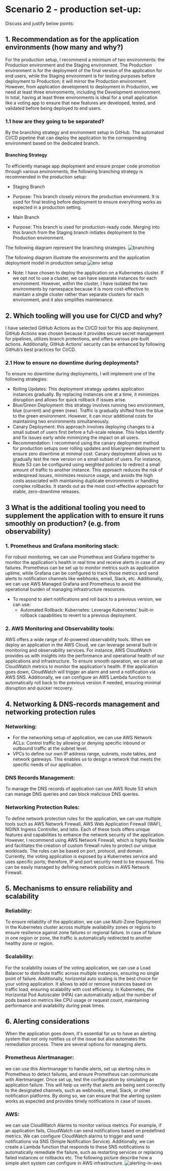# Scenario 2 - production set-up: 
Discuss and justify below points: 

## 1. Recommendation as for the application environments (how many and why?) 

For the production setup, I recommend a minimum of two environments: the Production environment and the Staging environment. The Production environment is for the deployment of the final version of the application for end users, while the Staging environment is for testing purposes before deployment to Production; it will mirror the Production environment. However, from application development to deployment in Production, we need at least three environments, including the Development environment. In total, having at least three environments is ideal for a small application like a voting app to ensure that new features are developed, tested, and validated before being deployed to end users.

### 1.1	how are they going to be separated?

By the branching strategy and environment setup in GitHub. The automated CI/CD pipeline that can deploy the application to the corresponding environment based on the dedicated branch. 
#### Branching Strategy
To efficiently manage app deployment and ensure proper code promotion through various environments, the following branching strategy is recommended in the production setup:
* Staging Branch
- Purpose: This branch closely mirrors the production environment. It is used for final testing before deployment to ensure everything works as expected in a production setting.
* Main Branch
- Purpose: This branch is used for production-ready code. Merging into this branch from the Staging branch initiates deployment to the Production environment.

The following diagram represent the branching strategies. ![branching](branching.png)

The following diagram illustrate the environments and the application deployment model in production setup:![env setup](env-setup.png)
 
 * Note: I have chosen to deploy the application on a Kubernetes cluster. If we opt not to use a cluster, we can have separate instances for each environment. However, within the cluster, I have isolated the two environments by namespace because it is more cost-effective to maintain a single cluster rather than separate clusters for each environment, and it also simplifies maintenance.

## 2. Which tooling will you use for CI/CD and why? 

I have selected GitHub Actions as the CI/CD tool for this app deployment. GitHub Actions was chosen because it provides secure secret management for pipelines, utilizes branch protections, and offers various pre-built actions. Additionally, GitHub Actions’ security can be enhanced by following GitHub’s best practices for CI/CD.

### 2.1 How to ensure no downtime during deployments? 
To ensure no downtime during deployments, I will implement one of the following strategies:
* Rolling Updates: 
 This deployment strategy updates application instances gradually. By replacing instances one at a time, it minimizes disruption and allows for quick rollback if issues arise.
* Blue/Green Deployment: this strategy involves running two environment, blue (current) and green (new). Traffic is gradually shifted from the blue to the green environment. However, it can incur additional costs for maintaining two environments simultaneously.
* Canary Deployment: this approach involves deploying changes to a small subset of users first before a full-scale release. This helps identify and fix issues early while minimizing the impact on all users.
* Recommendation: 
I recommend using the canary deployment method for production setups over rolling updates and blue/green deployment to ensure zero downtime at minimal cost. Canary deployment allows us to gradually test the new version on a small subset of users. For instance, Route 53 can be configured using weighted policies to redirect a small amount of traffic to another instance. This approach reduces the risk of widespread issues, minimizes resource usage, and avoids the high costs associated with maintaining duplicate environments or handling complex rollbacks. It stands out as the most cost-effective approach for stable, zero-downtime releases.

## 3	What is the additional tooling you need to supplement the application with to ensure it runs smoothly on production? (e.g. from observability) 

### 1.	Prometheus and Grafana monitoring stack:
For robust monitoring, we can use Prometheus and Grafana together to monitor the application's health in real time and receive alerts in case of any failures. Prometheus can be set up to monitor metrics such as application uptime, while Grafana can be configured to track those metrics and send alerts to notification channels like webhooks, email, Slack, etc. Additionally, we can use AWS Managed Grafana and Prometheus to avoid the operational burden of managing infrastructure resources.
- To respond to alert notifications and roll back to a previous version, we can use:
  - Automated Rollback:
      Kubernetes: Leverage Kubernetes' built-in rollback capabilities to revert to a previous deployment.


### 2.	AWS Monitoring and Observability tools:
AWS offers a wide range of AI-powered observability tools. When we deploy an application in the AWS Cloud, we can leverage several built-in monitoring and observability services. For instance, AWS CloudWatch provides us with insights into the performance and operational health of our applications and infrastructure. To ensure smooth operation, we can set up CloudWatch metrics to monitor the application's health. If the application goes down, CloudWatch will trigger an alarm and send a notification via AWS SNS. Additionally, we can configure an AWS Lambda function to automatically roll back to the previous version if needed, ensuring minimal disruption and quicker recovery.

## 4. Networking & DNS-records management and networking protection rules 

### Networking:
* For the networking setup of application, we can use AWS Network ACLs: Control traffic by allowing or denying specific inbound or outbound traffic at the subnet level.  
* VPCs to define our own IP address range, subnets, route tables, and network gateways. This enables us to design a network that meets the specific needs of our application.
### DNS Records Management:
To manage the DNS records of application can use AWS Route 53 which can manage DNS queries and can block malicious DNS queries.
### Networking Protection Rules:
To define network protection rules for the application, we can use multiple tools such as AWS Network Firewall, AWS Web Application Firewall (WAF), NGINX Ingress Controller, and Istio. Each of these tools offers unique features and capabilities to enhance the network security of the application. However, I recommend using AWS Network Firewall, which is highly flexible and facilitates the creation of custom firewall rules to protect our unique workloads. The rules can be based on port, protocol, and domain. Currently, the voting application is exposed by a Kubernetes service and uses specific ports; therefore, IP and port security need to be ensured. This can be easily managed by defining network policies in AWS Network Firewall.

## 5. Mechanisms to ensure reliability and scalability 
### Reliability: 
To ensure reliability of the application, we can use Multi-Zone Deployment in the Kubernetes cluster across multiple availability zones or regions to ensure resilience against zone failures or regional failure.  In case of failure in one region or zone, the traffic is automatically redirected to another healthy zone or region.
### Scalability: 
For the scalability issues of the voting application, we can use a Load Balancer to distribute traffic across multiple instances, ensuring no single point of failure. Additionally, horizontal auto scaling is the best choice for your voting application. It allows to add or remove instances based on traffic load, ensuring scalability with cost efficiency. In Kubernetes, the Horizontal Pod Autoscaler (HPA) can automatically adjust the number of pods based on metrics like CPU usage or request count, maintaining performance and availability during peak times.

## 6. Alerting considerations
When the application goes down, it's essential for us to have an alerting system that not only notifies us of the issue but also automates the remediation process. There are several options for managing alerts.
### Prometheus Alertmanager: 
we can use this Alertmanager to handle alerts, set up alerting rules in Prometheus to detect failures, and ensure Prometheus can communicate with Alertmanager. Once set up, test the configuration by simulating an application failure. This will help us verify that alerts are being sent correctly to the designated channels, such as webhooks, email, Slack, or other notification platforms. By doing so, we can ensure that the alerting system works as expected and provides timely notifications in case of issues.
###  AWS:  
we can use CloudWatch Alarms to monitor various metrics. For example, if an application fails, CloudWatch can send notifications based on predefined metrics. We can configure CloudWatch alarms to trigger and send notifications via SNS (Simple Notification Service). Additionally, we can create a Lambda function that responds to these SNS notifications to automatically remediate the failure, such as restarting services or replacing failed instances or rollbacks etc. The following picture describe how a simple alert system can configure in AWS infrastructure. ![alerting-in-aws](alerting.png)
 

  

